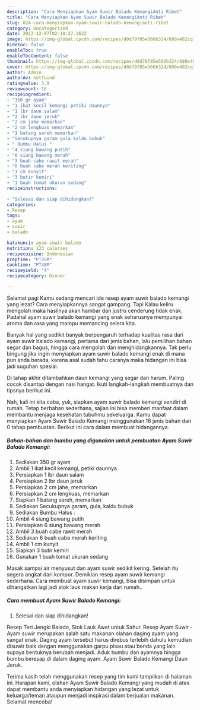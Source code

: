 ```yaml
---
description: "Cara Menyiapkan Ayam Suwir Balado KemangiAnti Ribet"
title: "Cara Menyiapkan Ayam Suwir Balado KemangiAnti Ribet"
slug: 824-cara-menyiapkan-ayam-suwir-balado-kemangianti-ribet
category: Uncategorized
date: 2022-12-07T02:10:27.362Z
image: https://img-global.cpcdn.com/recipes/d0d78f85e566b324/680x482cq70/ayam-suwir-balado-kemangi-foto-resep-utama.jpg
hideToc: false
enableToc: true
enableTocContent: false
thumbnail: https://img-global.cpcdn.com/recipes/d0d78f85e566b324/680x482cq70/ayam-suwir-balado-kemangi-foto-resep-utama.jpg
cover: https://img-global.cpcdn.com/recipes/d0d78f85e566b324/680x482cq70/ayam-suwir-balado-kemangi-foto-resep-utama.jpg
author: Admin
authorAv: notfound
ratingvalue: 3.9
reviewcount: 16
recipeingredient:
- "350 gr ayam"
- "1 ikat kecil kemangi petiki daunnya"
- "1 lbr daun salam"
- "2 lbr daun jeruk"
- "2 cm jahe memarkan"
- "2 cm lengkuas memarkan"
- "1 batang sereh memarkan"
- "Secukupnya garam gula kaldu bubuk"
- " Bumbu Halus "
- "4 siung bawang putih"
- "6 siung bawang merah"
- "3 buah cabe rawit merah"
- "6 buah cabe merah keriting"
- "1 cm kunyit"
- "3 butir kemiri"
- "1 buah tomat ukuran sedang"
recipeinstructions:

- "Selesai dan siap dihidangkan!"
categories:
- Resep
tags:
- ayam
- suwir
- balado

katakunci: ayam suwir balado 
nutrition: 123 calories
recipecuisine: Indonesian
preptime: "PT35M"
cooktime: "PT48M"
recipeyield: "4"
recipecategory: Dinner

---
```



Selamat pagi Kamu sedang mencari ide resep ayam suwir balado kemangi yang lezat? Cara menyiapkannya sangat gampang. Tapi Kalau keliru mengolah maka hasilnya akan hambar dan justru cenderung tidak enak. Padahal ayam suwir balado kemangi yang enak seharusnya mempunyai aroma dan rasa yang mampu memancing selera kita.


Banyak hal yang sedikit banyak berpengaruh terhadap kualitas rasa dari ayam suwir balado kemangi, pertama dari jenis bahan, lalu pemilihan bahan segar dan bagus, hingga cara mengolah dan menghidangkannya. Tak perlu bingung jika ingin menyiapkan ayam suwir balado kemangi enak di mana pun anda berada, karena asal sudah tahu caranya maka hidangan ini bisa jadi suguhan spesial.

Di tahap akhir ditambahkan daun kemangi yang segar dan harum. Paling cocok disantap dengan nasi hangat. Ikuti langkah-langkah membuatnya dan tipsnya berikut ini.


Nah, kali ini kita coba, yuk, siapkan ayam suwir balado kemangi sendiri di rumah. Tetap berbahan sederhana, sajian ini bisa memberi manfaat dalam membantu menjaga kesehatan tubuhmu sekeluarga. Kamu dapat menyiapkan Ayam Suwir Balado Kemangi menggunakan 16 jenis bahan dan 0 tahap pembuatan. Berikut ini cara dalam membuat hidangannya.

<!--inarticleads1-->

##### Bahan-bahan dan bumbu yang digunakan untuk pembuatan Ayam Suwir Balado Kemangi:

1. Sediakan 350 gr ayam
1. Ambil 1 ikat kecil kemangi, petiki daunnya
1. Persiapkan 1 lbr daun salam
1. Persiapkan 2 lbr daun jeruk
1. Persiapkan 2 cm jahe, memarkan
1. Persiapkan 2 cm lengkuas, memarkan
1. Siapkan 1 batang sereh, memarkan
1. Sediakan Secukupnya garam, gula, kaldu bubuk
1. Sediakan  Bumbu Halus :
1. Ambil 4 siung bawang putih
1. Persiapkan 6 siung bawang merah
1. Ambil 3 buah cabe rawit merah
1. Sediakan 6 buah cabe merah keriting
1. Ambil 1 cm kunyit
1. Siapkan 3 butir kemiri
1. Gunakan 1 buah tomat ukuran sedang


Masak sampai air menyusut dan ayam suwir sedikit kering. Setelah itu segera angkat dari kompor. Demikian resep ayam suwir kemangi sederhana. Cara membuat ayam suwir kemangi, bisa disimpan untuk dihangatkan lagi jadi stok lauk makan kerja dari rumah.. 

<!--inarticleads2-->

##### Cara membuat Ayam Suwir Balado Kemangi:


1. Selesai dan siap dihidangkan!

Resep Teri Jengki Balado, Stok Lauk Awet untuk Sahur. Resep Ayam Suwir - Ayam suwir merupakan salah satu makanan olahan daging ayam yang sangat enak. Daging ayam tersebut harus direbus terlebih dahulu kemudian disuwir baik dengan menggunakan garpu pisau atau benda yang lain supaya bentuknya berubah menjadi. Aduk bumbu dan ayamnya hingga bumbu beresap di dalam daging ayam. Ayam Suwir Balado Kemangi Daun Jeruk. 

Terima kasih telah menggunakan resep yang tim kami tampilkan di halaman ini. Harapan kami, olahan Ayam Suwir Balado Kemangi yang mudah di atas dapat membantu anda menyiapkan hidangan yang lezat untuk keluarga/teman ataupun menjadi inspirasi dalam berjualan makanan. Selamat mencoba!
